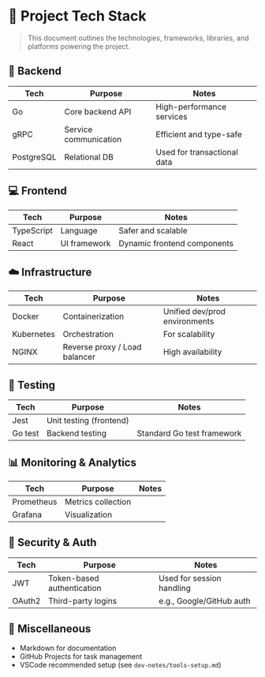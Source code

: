<!-- START OF stack.md -->
# 🧱 Project Tech Stack

> This document outlines the technologies, frameworks, libraries, and platforms powering the project.

## 🔧 Backend

| Tech           | Purpose                    | Notes                           |
|----------------|----------------------------|---------------------------------|
| Go             | Core backend API           | High-performance services       |
| gRPC           | Service communication      | Efficient and type-safe         |
| PostgreSQL     | Relational DB              | Used for transactional data     |

## 💻 Frontend

| Tech           | Purpose                   | Notes                          |
|----------------|---------------------------|--------------------------------|
| TypeScript     | Language                  | Safer and scalable             |
| React          | UI framework              | Dynamic frontend components    |

## ☁️ Infrastructure

| Tech           | Purpose                   | Notes                          |
|----------------|---------------------------|--------------------------------|
| Docker         | Containerization          | Unified dev/prod environments  |
| Kubernetes     | Orchestration             | For scalability                |
| NGINX          | Reverse proxy / Load balancer | High availability          |

## 🧪 Testing

| Tech           | Purpose                   | Notes                          |
|----------------|---------------------------|--------------------------------|
| Jest           | Unit testing (frontend)   |                                |
| Go test        | Backend testing           | Standard Go test framework     |

## 📊 Monitoring & Analytics

| Tech           | Purpose                   | Notes                          |
|----------------|---------------------------|--------------------------------|
| Prometheus     | Metrics collection        |                                |
| Grafana        | Visualization             |                                |

## 🔐 Security & Auth

| Tech           | Purpose                   | Notes                          |
|----------------|---------------------------|--------------------------------|
| JWT            | Token-based authentication| Used for session handling      |
| OAuth2         | Third-party logins        | e.g., Google/GitHub auth       |

## 📁 Miscellaneous

- Markdown for documentation
- GitHub Projects for task management
- VSCode recommended setup (see `dev-notes/tools-setup.md`)

<!-- END OF stack.md -->
